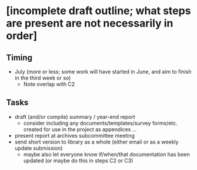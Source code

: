 # [incomplete draft outline; what steps are present are not necessarily in order]

## Timing

- July (more or less; some work will have started in June, and aim to finish in the third week or so)
  - Note overlap with C2

## Tasks

- draft (and/or compile) summary / year-end report
  - consider including any documents/templates/survey forms/etc. created for use in the project as appendices ...
- present report at archives subcommittee meeting
- send short version to library as a whole (either email or as a weekly update submission)
  - maybe also let everyone know if/when/that documentation has been updated (or maybe do this in steps C2 or C3)
